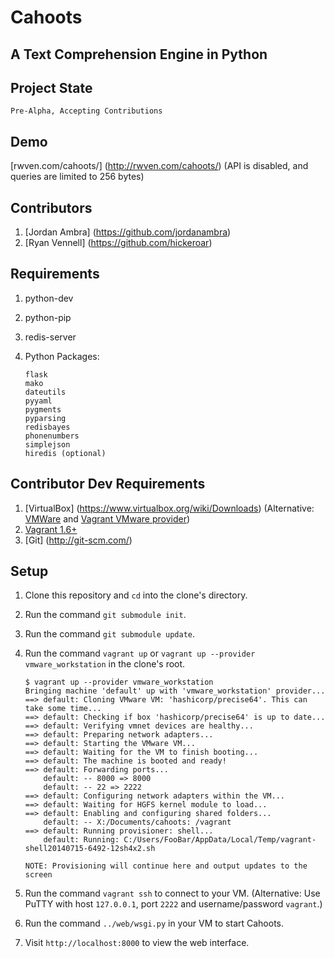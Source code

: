 Cahoots
=======
A Text Comprehension Engine in Python
-------------------------------------

Project State
-------------
```
Pre-Alpha, Accepting Contributions
```

Demo
----
[rwven.com/cahoots/] (http://rwven.com/cahoots/) (API is disabled, and queries are limited to 256 bytes)

Contributors
------------
1. [Jordan Ambra] (https://github.com/jordanambra)
2. [Ryan Vennell] (https://github.com/hickeroar)

Requirements
------------
1. python-dev
2. python-pip
3. redis-server
4. Python Packages:

    ```
    flask
    mako
    dateutils
    pyyaml
    pygments
    pyparsing
    redisbayes
    phonenumbers
    simplejson
    hiredis (optional)
    ```

Contributor Dev Requirements
----------------------------
1. [VirtualBox] (https://www.virtualbox.org/wiki/Downloads) (Alternative: [VMWare](http://www.vmware.com/) and [Vagrant VMware provider](http://www.vagrantup.com/vmware))
2. [Vagrant 1.6+](http://www.vagrantup.com)
3. [Git] (http://git-scm.com/)

Setup
-----
1. Clone this repository and `cd` into the clone's directory.
2. Run the command `git submodule init`.
3. Run the command `git submodule update`.
4. Run the command `vagrant up` or `vagrant up --provider vmware_workstation` in the clone's root.

    ```
    $ vagrant up --provider vmware_workstation
    Bringing machine 'default' up with 'vmware_workstation' provider...
    ==> default: Cloning VMware VM: 'hashicorp/precise64'. This can take some time...
    ==> default: Checking if box 'hashicorp/precise64' is up to date...
    ==> default: Verifying vmnet devices are healthy...
    ==> default: Preparing network adapters...
    ==> default: Starting the VMware VM...
    ==> default: Waiting for the VM to finish booting...
    ==> default: The machine is booted and ready!
    ==> default: Forwarding ports...
        default: -- 8000 => 8000
        default: -- 22 => 2222
    ==> default: Configuring network adapters within the VM...
    ==> default: Waiting for HGFS kernel module to load...
    ==> default: Enabling and configuring shared folders...
        default: -- X:/Documents/cahoots: /vagrant
    ==> default: Running provisioner: shell...
        default: Running: C:/Users/FooBar/AppData/Local/Temp/vagrant-shell20140715-6492-12sh4x2.sh
    
    NOTE: Provisioning will continue here and output updates to the screen
    ```

5. Run the command `vagrant ssh` to connect to your VM. (Alternative: Use PuTTY with host `127.0.0.1`, port `2222` and username/password `vagrant`.)
6. Run the command `../web/wsgi.py` in your VM  to start Cahoots.
7. Visit `http://localhost:8000` to view the web interface.